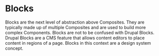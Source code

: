 # Blocks

Blocks are the next level of abstraction above Composites. They are typically made up of multiple Composites and are used to build more complex Components.
Blocks are not to be confused with Drupal Blocks. Drupal Blocks are a CMS feature that allows content editors to place content in regions of a page. Blocks in this context are a design system concept.
